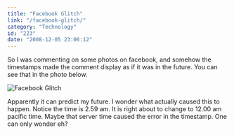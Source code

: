 ```yaml
---
title: "Facebook Glitch"
link: "/facebook-glitch/"
category: "Technology"
id: "223"
date: "2008-12-05 23:06:12"
---
```


So I was commenting on some photos on facebook, and somehow the timestamps made the comment display as if it was in the
future. You can see that in the photo below.

![](/img/upload/facebook-glich.jpg "Facebook Glitch")

Apparently it can predict my future. I wonder what actually caused this to happen. Notice the time is 2.59 am. It is
right about to change to 12.00 am pacific time. Maybe that server time caused the error in the timestamp. One can only
wonder eh?
